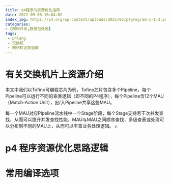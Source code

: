 ```yaml
---
title: p4程序的资源优化指南
date: 2022-09-08 16:04:02
index_img: https://p4.org/wp-content/uploads/2021/05/p4program-1-1-2.png
categories:
- [网络开发,数据包处理]
tags:
 - p4lang
 - 交换机
 - 网络转发数据面
---
```

# 有关交换机片上资源介绍
本文中我们以Tofino可编程芯片为例，Tofino芯片包含多个Pipeline，每个Pipeline可以运行不同的查表逻辑（即不同的P4程序），每个Pipeline含12个MAU（Match-Action Unit），出/入Pipeline共享这些MAU。

每一个MAU对应Pipeline流水线中一个Stage阶段，每个Stage支持若干次并发查找，从而可以提升并发查找性能。MAU与MAU之间顺序查找，多级查表或处理可以分布到不同的MAU上，从而可以丰富业务处理逻辑。
<img src=https://asterfusion.com/wp-content/uploads/2022/08/20210520-01.png) style="zoom:50%">
# p4 程序资源优化思路逻辑

# 常用编译选项
